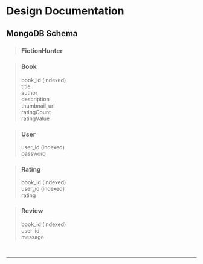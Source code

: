 # Design Documentation

## MongoDB Schema

> ### **FictionHunter**

> ### **Book**
>
> book_id (indexed)  
> title  
> author  
> description  
> thumbnail_url  
> ratingCount  
> ratingValue

> ### **User**
>
> user_id (indexed)  
> password

> ### **Rating**
>
> book_id (indexed)  
> user_id (indexed)  
> rating

> ### **Review**
>
> book_id (indexed)  
> user_id  
> message

<br><hr><br>
